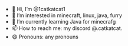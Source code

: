 - 👋 Hi, I’m @1catkatcat1
- 👀 I’m interested in minecraft, linux, java, furry
- 🌱 I’m currently learning Java for minecrafg
- 📫 How to reach me: my discord @.catkatcat.
- 😄 Pronouns: any pronouns

<!---
1catkatcat1/1catkatcat1 is a ✨ special ✨ repository because its `README.md` (this file) appears on your GitHub profile.
You can click the Preview link to take a look at your changes.
--->
